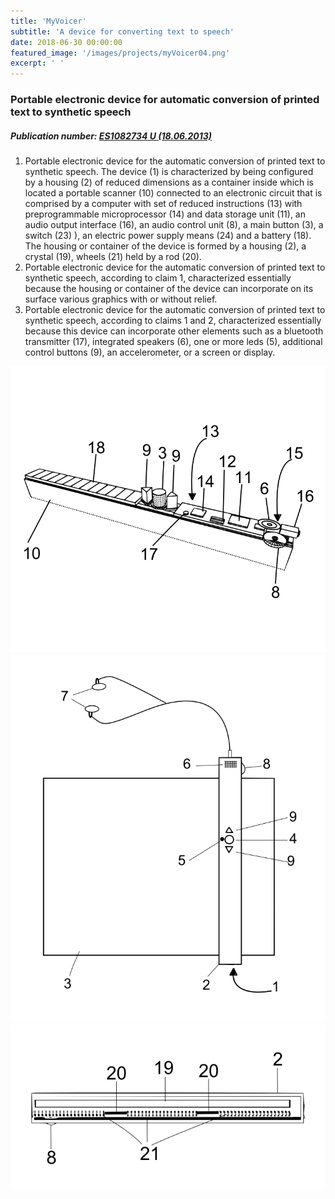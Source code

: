 ```yaml
---
title: 'MyVoicer'
subtitle: 'A device for converting text to speech'
date: 2018-06-30 00:00:00
featured_image: '/images/projects/myVoicer04.png'
excerpt: ' '
---
```


### Portable electronic device for automatic conversion of printed text to synthetic speech

##### Publication number: <a href="http://invenes.oepm.es/InvenesWeb/detalle?referencia=U201201091">ES1082734 U (18.06.2013) </a>

1. Portable electronic device for the automatic conversion of printed text to synthetic speech. The device (1) is characterized by being configured by a housing (2) of reduced dimensions as a container inside which is located a portable scanner (10) connected to an electronic circuit that is comprised by a computer with set of reduced instructions (13) with preprogrammable microprocessor (14) and data storage unit (11), an audio output interface (16), an audio control unit (8), a main button (3), a switch (23) ), an electric power supply means (24) and a battery (18). The housing or container of the device is formed by a housing (2), a crystal (19), wheels (21) held by a rod (20). 
2. Portable electronic device for the automatic conversion of printed text to synthetic speech, according to claim 1, characterized essentially because the housing or container of the device can incorporate on its surface various graphics with or without relief. 
3. Portable electronic device for the automatic conversion of printed text to synthetic speech, according to claims 1 and 2, characterized essentially because this device can incorporate other elements such as a bluetooth transmitter (17), integrated speakers (6), one or more leds (5), additional control buttons (9), an accelerometer, or a screen or display.


<div class="gallery" data-columns="3">
<img src="/images/projects/myVoicer02.png">
<img src="/images/projects/myVoicer03.png">
<img src="/images/projects/myVoicer04.png">
</div>
